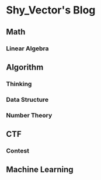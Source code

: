 # Shy_Vector's Blog

## Math

### Linear Algebra

## Algorithm

### Thinking

### Data Structure

### Number Theory

## CTF

### Contest

## Machine Learning
